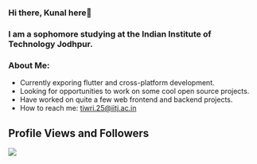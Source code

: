 ### Hi there, Kunal here👋
### I am a sophomore studying at the Indian Institute of Technology Jodhpur.
### About Me:
- Currently exporing flutter and cross-platform development.
- Looking for opportunities to work on some cool open source projects.
- Have worked on quite a few web frontend and backend projects.
- How to reach me: <a href="mailto:tiwari.25@iitj.ac.in">tiwri.25@iitj.ac.in</a>


## Profile Views and Followers
![](https://komarev.com/ghpvc/?username=kunal-iitj&color=blue) 
